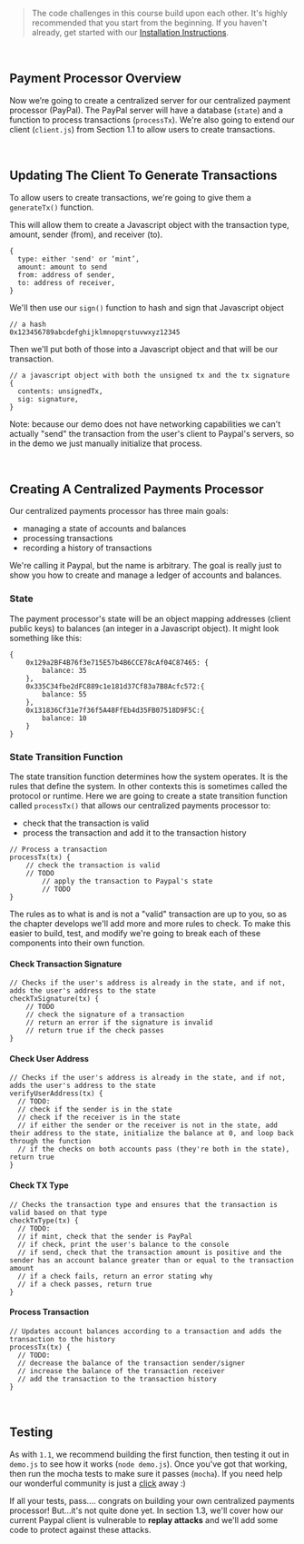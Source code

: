 > The code challenges in this course build upon each other. It's highly recommended that you start from the beginning. If you haven't already, get started with our [Installation Instructions](https://cryptoeconomics.study/docs/en/sync/getting-started-development-setup).

<br />

## Payment Processor Overview

Now we’re going to create a centralized server for our centralized payment processor (PayPal). The PayPal server will have a database (`state`) and a function to process transactions (`processTx`). We're also going to extend our client (`client.js`) from Section 1.1 to allow users to create transactions.

<br />

## Updating The Client To Generate Transactions

To allow users to create transactions, we're going to give them a `generateTx()` function.

This will allow them to create a Javascript object with the transaction type, amount, sender (from), and receiver (to).
```
{
  type: either 'send' or ‘mint’,
  amount: amount to send
  from: address of sender,
  to: address of receiver,
}
```

We'll then use our `sign()` function to hash and sign that Javascript object
```
// a hash
0x123456789abcdefghijklmnopqrstuvwxyz12345
```

Then we'll put both of those into a Javascript object and that will be our transaction.
```
// a javascript object with both the unsigned tx and the tx signature
{
  contents: unsignedTx,
  sig: signature,
}
```

Note: because our demo does not have networking capabilities we can't actually "send" the transaction from the user's client to Paypal's servers, so in the demo we just manually initialize that process.

<br />

## Creating A Centralized Payments Processor

Our centralized payments processor has three main goals:
- managing a state of accounts and balances
- processing transactions
- recording a history of transactions

We're calling it Paypal, but the name is arbitrary. The goal is really just to show you how to create and manage a ledger of accounts and balances.

### State

The payment processor's state will be an object mapping addresses (client public keys) to balances (an integer in a Javascript object). It might look something like this:
```
{
    0x129a2BF4B76f3e715E57b4B6CCE78cAf04C87465: {
        balance: 35
    },
    0x335C34fbe2dFC889c1e181d37Cf83a7B8Acfc572:{
        balance: 55
    },
    0x131836Cf31e7f36f5A48FfEb4d35FB07518D9F5C:{
        balance: 10
    }
}
```

### State Transition Function

The state transition function determines how the system operates. It is the rules that define the system. In other contexts this is sometimes called the protocol or runtime. Here we are going to create a state transition function called `processTx()` that allows our centralized payments processor to:
- check that the transaction is valid
- process the transaction and add it to the transaction history
```
// Process a transaction
processTx(tx) {
	// check the transaction is valid
	// TODO
		// apply the transaction to Paypal's state
		// TODO
}
```

The rules as to what is and is not a "valid" transaction are up to you, so as the chapter develops we'll add more and more rules to check. To make this easier to build, test, and modify we're going to break each of these components into their own function.

#### Check Transaction Signature
```
// Checks if the user's address is already in the state, and if not, adds the user's address to the state
checkTxSignature(tx) {
	// TODO
	// check the signature of a transaction
	// return an error if the signature is invalid
	// return true if the check passes
}
```

#### Check User Address
```
// Checks if the user's address is already in the state, and if not, adds the user's address to the state
verifyUserAddress(tx) {
  // TODO:
  // check if the sender is in the state
  // check if the receiver is in the state
  // if either the sender or the receiver is not in the state, add their address to the state, initialize the balance at 0, and loop back through the function
  // if the checks on both accounts pass (they're both in the state), return true
}
```

#### Check TX Type
```
// Checks the transaction type and ensures that the transaction is valid based on that type
checkTxType(tx) {
  // TODO:
  // if mint, check that the sender is PayPal
  // if check, print the user's balance to the console
  // if send, check that the transaction amount is positive and the sender has an account balance greater than or equal to the transaction amount
  // if a check fails, return an error stating why
  // if a check passes, return true
}
```

#### Process Transaction
```
// Updates account balances according to a transaction and adds the transaction to the history
processTx(tx) {
  // TODO:
  // decrease the balance of the transaction sender/signer
  // increase the balance of the transaction receiver
  // add the transaction to the transaction history
}
```

<br />

## Testing

As with `1.1`, we recommend building the first function, then testing it out in `demo.js` to see how it works (`node demo.js`). Once you've got that working, then run the mocha tests to make sure it passes (`mocha`). If you need help our wonderful community is just a [click](https://forum.cryptoeconomics.study) away :)

If all your tests, pass.... congrats on building your own centralized payments processor! But...it's not quite done yet. In section 1.3, we'll cover how our current Paypal client is vulnerable to **replay attacks** and we'll add some code to protect against these attacks.

<br />

